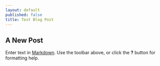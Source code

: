 ```yaml
---
layout: default
published: false
title: Test Blog Post
---
```


## A New Post

Enter text in [Markdown](http://daringfireball.net/projects/markdown/). Use the toolbar above, or click the **?** button for formatting help.
